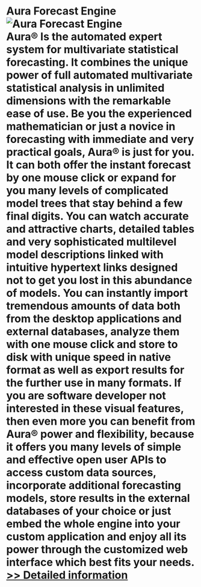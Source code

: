 # Aura Forecast Engine<br />![Aura Forecast Engine](https://mycommerce.akamaized.net/api/pimages/P196462/BIG/196462.JPG)<br />Aura® Is the automated expert system for multivariate statistical forecasting. It combines the unique power of full automated multivariate statistical analysis in unlimited dimensions with the remarkable ease of use. Be you the experienced mathematician or just a novice in forecasting with immediate and very practical goals, Aura® is just for you. It can both offer the instant forecast by one mouse click or expand for you many levels of complicated model trees that stay behind a few final digits. You can watch accurate and attractive charts, detailed tables and very sophisticated multilevel model descriptions linked with intuitive hypertext links designed not to get you lost in this abundance of models. You can instantly import tremendous amounts of data both from the desktop applications and external databases, analyze them with one mouse click and store to disk with unique speed in native format as well as export results for the further use in many formats. If you are software developer not interested in these visual features, then even more you can benefit from Aura® power and flexibility, because it offers you many levels of simple and effective open user APIs to access custom data sources, incorporate additional forecasting models, store results in the external databases of your choice or just embed the whole engine into your custom application and enjoy all its power through the customized web interface which best fits your needs.<br />[>> Detailed information](https://secure.shareit.com/shareit/product.html?productid=196462&affiliateid=200057808)